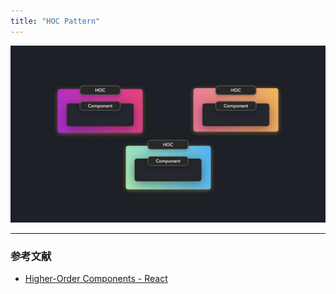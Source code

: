 ```yaml
---
title: "HOC Pattern"
---
```


![](/images/learning-patterns/hoc-pattern-1280w.jpg)

---

### 参考文献

* [Higher-Order Components - React](https://reactjs.org/docs/higher-order-components.html)
